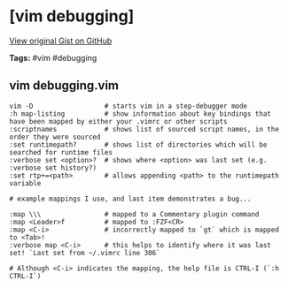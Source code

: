 # [vim debugging] 

[View original Gist on GitHub](https://gist.github.com/Integralist/56f304c94c42fb60c04cc7b60aa48732)

**Tags:** #vim #debugging

## vim debugging.vim

```vim script
vim -D                  # starts vim in a step-debugger mode
:h map-listing          # show information about key bindings that have been mapped by either your .vimrc or other scripts
:scriptnames            # shows list of sourced script names, in the order they were sourced
:set runtimepath?       # shows list of directories which will be searched for runtime files
:verbose set <option>?  # shows where <option> was last set (e.g. :verbose set history?)
:set rtp+=<path>        # allows appending <path> to the runtimepath variable

# example mappings I use, and last item demonstrates a bug...

:map \\\                # mapped to a Commentary plugin command
:map <Leader>f          # mapped to :FZF<CR>
:map <C-i>              # incorrectly mapped to `gt` which is mapped to <Tab>!
:verbose map <C-i>      # this helps to identify where it was last set! `Last set from ~/.vimrc line 306`

# Although <C-i> indicates the mapping, the help file is CTRL-I (`:h CTRL-I`)
```

